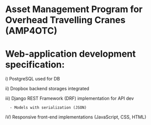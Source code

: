 # Asset Management Program for Overhead Travelling Cranes (AMP4OTC)

# Web-application development specification:

i) PostgreSQL used for DB

ii) Dropbox backend storages integrated

iii) Django REST Framework (DRF) implementation for API dev

      - Models with serialization (JSON)
      
iV) Responsive front-end implementations (JavaScript, CSS, HTML)


